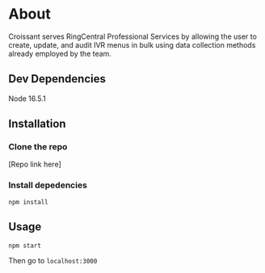 # About
Croissant serves RingCentral Professional Services by allowing the user to create, update, and audit IVR menus in bulk using data collection methods already employed by the team.

## Dev Dependencies
Node 16.5.1

## Installation

### Clone the repo
[Repo link here]

### Install depedencies
`npm install`

## Usage
`npm start`

Then go to `localhost:3000`
